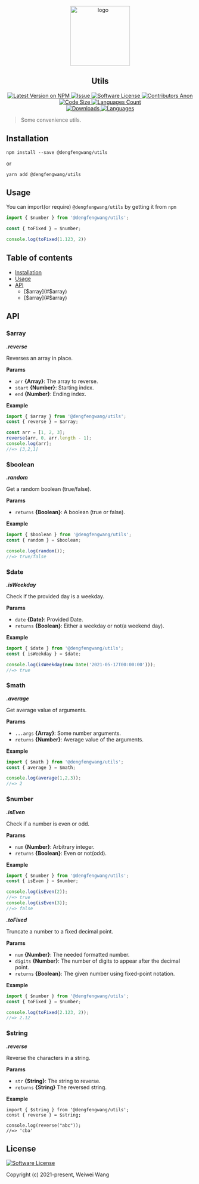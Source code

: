 <p align="center">
    <img width="160" src="https://www.ellow.cn/examples/utils/images/logo.svg" alt="logo">
</p>

<h2 align="center">Utils</h2>

<p align="center">
  <a href="https://npmjs.com/package/@dengfengwang/utils" rel="nofollow">
    <img alt="Latest Version on NPM" src="https://img.shields.io/npm/v/@dengfengwang/utils" style="max-width:100%;">
  </a>
  <a href="https://github.com/wangweiwei/utils/issues">
    <img alt="Issue" src="https://img.shields.io/badge/-help--wanted-brightgreen" style="max-width:100%;">
  </a>
  <a href="https://github.com/wangweiwei/utils/blob/master/LICENSE">
    <img alt="Software License" src="https://img.shields.io/npm/l/@dengfengwang/utils" style="max-width:100%;">
  </a>
  <a href="https://github.com/wangweiwei/utils">
    <img alt="Contributors Anon" src="https://img.shields.io/github/contributors-anon/wangweiwei/utils" style="max-width:100%;">
  </a>
  <a href="https://github.com/wangweiwei/utils">
    <img alt="Code Size" src="https://img.shields.io/github/languages/code-size/wangweiwei/utils" style="max-width:100%;">
  </a>
  <a href="https://github.com/wangweiwei/utils">
    <img alt="Languages Count" src="https://img.shields.io/github/languages/count/wangweiwei/utils" style="max-width:100%;">
  </a>
  <br/>
  <a href="https://npmjs.com/package/@dengfengwang/utils" >
    <img alt="Downloads" src="https://img.shields.io/npm/dt/@dengfengwang/utils.svg" style="max-width:100%;">
  </a>
  <a href="https://github.com/wangweiwei/utils">
    <img alt="Languages" src="https://img.shields.io/github/languages/top/wangweiwei/utils" style="max-width:100%;">
  </a>
</p>

> Some convenience utils.



## **Installation**

```shell
npm install --save @dengfengwang/utils
```

or

```
yarn add @dengfengwang/utils
```



## **Usage**

You can import(or require) `@dengfengwang/utils` by getting it from `npm` 

```typescript
import { $number } from '@dengfengwang/utils';

const { toFixed } = $number;

console.log(toFixed(1.123, 2))
```



## **Table of contents**

* [Installation](#installation)
* [Usage](#usage)
* [API](#api)
  * [$array](#$array)
  * [$array](#$array)



## **API**

### $array

***.reverse***

Reverses an array in place.

**Params**

- `arr` **{Array}**: The array to reverse.
- `start` **{Number}**: Starting index.
- `end` **{Number}**: Ending index.

**Example**

```typescript
import { $array } from '@dengfengwang/utils';
const { reverse } = $array;

const arr = [1, 2, 3];
reverse(arr, 0, arr.length - 1);
console.log(arr);
//=> [3,2,1]
```



### $boolean

***.random***

Get a random boolean (true/false).

**Params**

- `returns` **{Boolean}**: A boolean (true or false).

**Example**

```typescript
import { $boolean } from '@dengfengwang/utils';
const { random } = $boolean;

console.log(random());
//=> true/false
```



### $date

***.isWeekday***

Check if the provided day is a weekday.

**Params**

- `date`  **{Date}**: Provided Date.
- `returns` **{Boolean}**: Either a weekday or not(a weekend day).

**Example**

```typescript
import { $date } from '@dengfengwang/utils';
const { isWeekday } = $date;

console.log(isWeekday(new Date('2021-05-17T00:00:00')));
//=> true
```



### $math

***.average***

Get average value of arguments.

**Params**

- `...args` **{Array<Number>}**: Some number arguments.
- `returns` **{Number}**: Average value of the arguments.

**Example**

```typescript
import { $math } from '@dengfengwang/utils';
const { average } = $math;

console.log(average(1,2,3));
//=> 2
```



### $number

***.isEven***

Check if a number is even or odd.

**Params**

- `num` **{Number}**: Arbitrary integer.
- `returns` **{Boolean}**: Even or not(odd).

**Example**

```typescript
import { $number } from '@dengfengwang/utils';
const { isEven } = $number;

console.log(isEven(2));
//=> true
console.log(isEven(3));
//=> false
```



***.toFixed***

Truncate a number to a fixed decimal point.

**Params**

- `num` **{Number}**: The needed formatted number.
- `digits` **{Number}**: The number of digits to appear after the decimal point.
- `returns` **{Boolean}**:  The given number using fixed-point notation.

**Example**

```typescript
import { $number } from '@dengfengwang/utils';
const { toFixed } = $number;

console.log(toFixed(2.123, 2));
//=> 2.12
```



### $string

***.reverse***

Reverse the characters in a string.

**Params**

- `str` **{String}**: The string to reverse.
- `returns` **{String}** The reversed string.

**Example**

```
import { $string } from '@dengfengwang/utils';
const { reverse } = $string;

console.log(reverse("abc"));
//=> 'cba'
```



## **License**

[![Software License](https://img.shields.io/badge/license-MIT-brightgreen.svg?style=flat-square)](https://github.com/wangweiwei/@dengfengwang/utils/blob/master/LICENSE)

Copyright (c) 2021-present, Weiwei Wang 

